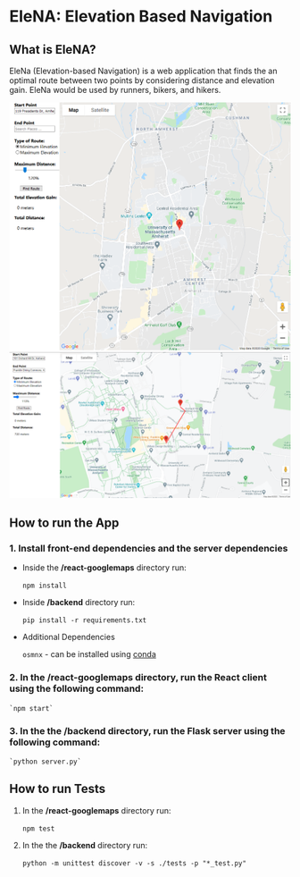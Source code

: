 # EleNA: Elevation Based Navigation

## What is EleNA?
EleNa (Elevation-based Navigation) is a web application that finds the an optimal route between two points by considering distance and elevation gain. EleNa would be used by runners, bikers, and hikers.

<img src="static_images/img1.PNG" alt="UI 1" width="1000"/>
<img src="static_images/img2.PNG" alt="UI 2" width="1000"/>

## How to run the App

### 1. Install front-end dependencies and the server dependencies

- Inside the **/react-googlemaps** directory run:
    
    `npm install`

- Inside **/backend** directory run:
        
    `pip install -r requirements.txt`

- Additional Dependencies

    `osmnx` - can be installed using [conda](https://osmnx.readthedocs.io/en/stable/#installation)


### 2. In the **/react-googlemaps** directory, run the React client using the following command:

    `npm start`

### 3. In the the **/backend** directory, run the Flask server using the following command:
    
    `python server.py`

## How to run Tests

1. In the **/react-googlemaps** directory run:

    `npm test` 

2. In the the **/backend** directory run:

    `python -m unittest discover -v -s ./tests -p "*_test.py"` 

